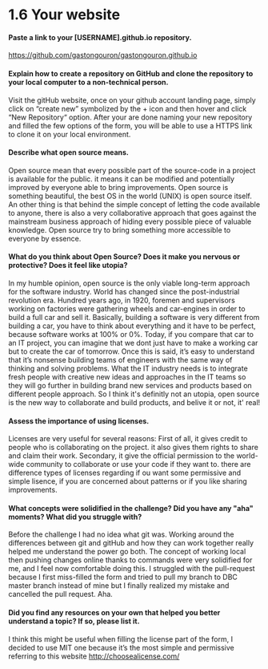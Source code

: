 # 1.6 Your website

#### Paste a link to your [USERNAME].github.io repository.
https://github.com/gastongouron/gastongouron.github.io

#### Explain how to create a repository on GitHub and clone the repository to your local computer to a non-technical person.
Visit the gitHub website, once on your github account landing page, simply click on “create new” symbolized by the + icon and then hover and click “New Repository“ option. After your are done naming your new repository and filled the few options of the form, you will be able to use a HTTPS link to clone it on your local environment.

#### Describe what open source means.
Open source mean that every possible part of the source-code in a project is available for the public. it means it can be modified and potentially improved by everyone able to bring improvements. Open source is something beautiful, the best OS in the world (UNIX) is open source itself. An other thing is that behind the simple concept of letting the code available to anyone, there is also a very collaborative approach that goes against the mainstream business approach of hiding every possible piece of valuable knowledge. Open source try to bring something more accessible to everyone by essence.

#### What do you think about Open Source? Does it make you nervous or protective? Does it feel like utopia?
In my humble opinion, open source is the only viable long-term approach for the software industry. World has changed since the post-industrial revolution era. Hundred years ago, in 1920, foremen and supervisors working on factories were gathering wheels and car-engines in order to build a full car and sell it. Basically, building a software is very different from building a car, you have to think about everything and it have to be perfect, because software works at 100% or 0%. Today, if you compare that car to an IT project, you can imagine that we dont just have to make a working car but to create the car of tomorrow. Once this is said, it’s easy to understand that it’s nonsense building teams of engineers with the same way of thinking and solving problems. What the IT industry needs is to integrate fresh people with creative new ideas and approaches in the IT teams so they will go further in building brand new services and products based on different people approach. So I think it's definitly not an utopia, open source is the new way to collaborate and build products, and belive it or not, it' real!

#### Assess the importance of using licenses.
Licenses are very useful for several reasons: First of all, it gives credit to people who is collaborating on the project. it also gives them rights to share and claim their work.
Secondary, it give the official permission to the world-wide community to collaborate or use your code if they want to. there are difference types of licenses regarding if ou want some permissive and simple lisence, if you are concerned about patterns or if you like sharing improvements.

#### What concepts were solidified in the challenge? Did you have any "aha" moments? What did you struggle with?
Before the challenge I had no idea what git was. Working around the differences between git and gitHub and how they can work together really helped me understand the power go both. The concept of working local then pushing changes online thanks to commands were very solidified for me, and I feel now comfortable doing this. I struggled with the pull-request because I first miss-filled the form and tried to pull my branch to DBC master branch instead of mine but I finally realized my mistake and cancelled the pull request. Aha.

#### Did you find any resources on your own that helped you better understand a topic? If so, please list it.
I think this might be useful when filling the license part of the form, I decided to use MIT one because it’s the most simple and permissive referring to this website http://choosealicense.com/